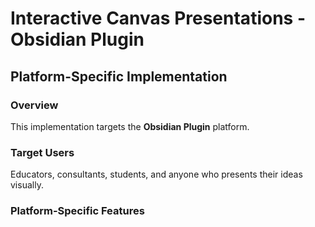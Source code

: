 # Interactive Canvas Presentations - Obsidian Plugin

## Platform-Specific Implementation

### Overview
This implementation targets the **Obsidian Plugin** platform.

### Target Users
Educators, consultants, students, and anyone who presents their ideas visually.

### Platform-Specific Features
